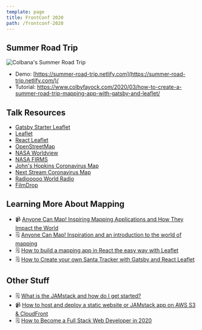 ```yaml
---
template: page
title: FrontConf 2020
path: /frontconf-2020
---
```

## Summer Road Trip

![Colbana's Summer Road Trip](/assets/summer-road-trip-map.jpg)

* Demo: [https://summer-road-trip.netlify.com](https://summer-road-trip.netlify.com/)/
* Tutorial: <https://www.colbyfayock.com/2020/03/how-to-create-a-summer-road-trip-mapping-app-with-gatsby-and-leaflet/>

## Talk Resources
* [Gatsby Starter Leaflet](https://github.com/colbyfayock/gatsby-starter-leaflet)
* [Leaflet](https://leafletjs.com/)
* [React Leaflet](https://react-leaflet.js.org/)
* [OpenStreetMap](https://www.openstreetmap.org/)
* [NASA Worldview](https://worldview.earthdata.nasa.gov/)
* [NASA FIRMS](https://firms.modaps.eosdis.nasa.gov/map/)
* [John's Hopkins Coronavirus Map](https://www.arcgis.com/apps/opsdashboard/index.html#/bda7594740fd40299423467b48e9ecf6)
* [Next Stream Coronavirus Map](https://nextstrain.org/ncov)
* [Radiooooo World Radio](http://radiooooo.com/)
* [FilmDrop](https://filmdrop.io/)

## Learning More About Mapping

* 📹 [Anyone Can Map! Inspiring Mapping Applications and How They Impact the World](https://www.youtube.com/watch?v=pQ_5PGv0YTA)
* 🗒️ [Anyone Can Map! Inspiration and an introduction to the world of mapping](https://www.freecodecamp.org/news/anyone-can-map-inspiration-and-an-introduction-to-the-world-of-mapping/)
* 🗒️ [How to build a mapping app in React the easy way with Leaflet](https://www.freecodecamp.org/news/easily-spin-up-a-mapping-app-in-react-with-leaflet/)
* 🗒️ [How to Create your own Santa Tracker with Gatsby and React Leaflet](https://www.freecodecamp.org/news/create-your-own-santa-tracker-with-gatsby-and-react-leaflet/)

## Other Stuff

* 🗒️ [What is the JAMstack and how do I get started?](https://www.freecodecamp.org/news/what-is-the-jamstack-and-how-do-i-host-my-website-on-it/)
* 📹 [How to host and deploy a static website or JAMstack app on AWS S3 & CloudFront](https://www.youtube.com/watch?v=1lDGDzmbQWg)
* 🗒️ [How to Become a Full Stack Web Developer in 2020](https://www.freecodecamp.org/news/how-to-become-a-full-stack-web-developer-in-2020/)